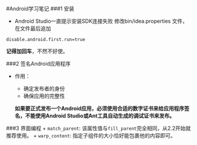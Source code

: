 #Android学习笔记
###1 安装
* Android Studio一直提示安装SDK连接失败
	修改bin/idea.properties 文件，在文件最后追加
```properties 
disable.android.first.run=true
```
**记得加回车**，不然不好使。

###2 签名Android应用程序
* 作用：
	+ 确定发布者的身份
	+ 确保应用的完整性

	**如果要正式发布一个Android应用，必须使用合适的数字证书来给应用程序签名，不能使用Android Studio或Ant工具自动生成的调试证书来发布。**

###3 界面编程
	+ `match_parent`: 该属性值与`fill_parent`完全相同，从2.2开始就推荐使用。
	+ `warp_content`: 指定子组件的大小恰好能包裹他的内容即可。
